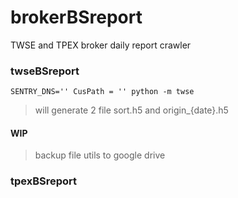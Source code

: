 # brokerBSreport
TWSE and TPEX broker daily report crawler

### twseBSreport
```
SENTRY_DNS='' CusPath = '' python -m twse
```
> will generate 2 file sort.h5 and origin_{date}.h5

#### WIP
> backup file utils to google drive

### tpexBSreport